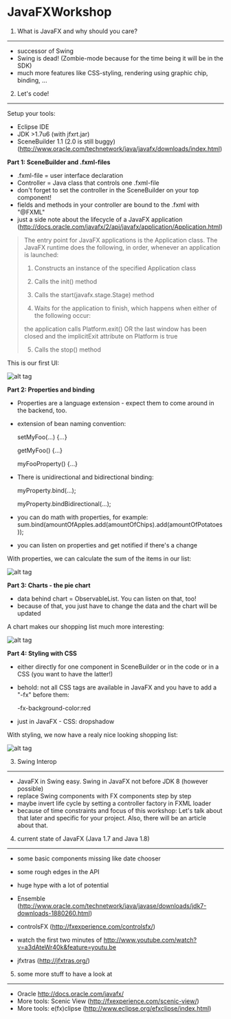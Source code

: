 JavaFXWorkshop
==============

1. What is JavaFX and why should you care?
---------------
- successor of Swing
- Swing is dead! (Zombie-mode because for the time being it will be in the SDK)
- much more features like CSS-styling, rendering using graphic chip, binding, ...

2. Let's code!
--------------

Setup your tools:
- Eclipse IDE
- JDK >1.7u6 (with jfxrt.jar)
- SceneBuilder 1.1 (2.0 is still buggy) (http://www.oracle.com/technetwork/java/javafx/downloads/index.html)

**Part 1: SceneBuilder and .fxml-files**
- .fxml-file = user interface declaration
- Controller = Java class that controls one .fxml-file
- don't forget to set the controller in the SceneBuilder on your top component!
- fields and methods in your controller are bound to the .fxml with "@FXML"
- just a side note about the lifecycle of a JavaFX application (http://docs.oracle.com/javafx/2/api/javafx/application/Application.html)

>The entry point for JavaFX applications is the Application class. The JavaFX runtime does the following, in order, whenever an application is launched:
>
>    1. Constructs an instance of the specified Application class
>
>    2. Calls the init() method
>
>    3. Calls the start(javafx.stage.Stage) method
>
>    4. Waits for the application to finish, which happens when either of the following occur:
>
>    the application calls Platform.exit() OR the last window has been closed and the implicitExit attribute on Platform is true
>
>    5. Calls the stop() method

This is our first UI:

![alt tag](1.png)

**Part 2: Properties and binding**
- Properties are a language extension - expect them to come around in the backend, too.
- extension of bean naming convention: 

    setMyFoo(...) {...}
    
    getMyFoo() {...}
    
    myFooProperty() {...}
    
- There is unidirectional and bidirectional binding: 

    myProperty.bind(...);
    
    myProperty.bindBidirectional(...);
    
- you can do math with properties, for example: sum.bind(amountOfApples.add(amountOfChips).add(amountOfPotatoes));
- you can listen on properties and get notified if there's a change

With properties, we can calculate the sum of the items in our list:

![alt tag](2.png)

**Part 3: Charts - the pie chart**
- data behind chart = ObservableList. You can listen on that, too!
- because of that, you just have to change the data and the chart will be updated

A chart makes our shopping list much more interesting:

![alt tag](3.png)

**Part 4: Styling with CSS**
- either directly for one component in SceneBuilder or in the code or in a CSS (you want to have the latter!)
- behold: not all CSS tags are available in JavaFX and you have to add a "-fx" before them: 

    -fx-background-color:red
    
- just in JavaFX - CSS: dropshadow

With styling, we now have a realy nice looking shopping list:

![alt tag](4.png)

3. Swing Interop
----------------
- JavaFX in Swing easy. Swing in JavaFX not before JDK 8 (however possible)
- replace Swing components with FX components step by step
- maybe invert life cycle by setting a controller factory in FXML loader
- because of time constraints and focus of this workshop: Let's talk about that later and specific for your project. Also, there will be an article about that.

4. current state of JavaFX (Java 1.7 and Java 1.8)
-------------------------------------
- some basic components missing like date chooser
- some rough edges in the API
- huge hype with a lot of potential

- Ensemble (http://www.oracle.com/technetwork/java/javase/downloads/jdk7-downloads-1880260.html)
- controlsFX (http://fxexperience.com/controlsfx/)
- watch the first two minutes of http://www.youtube.com/watch?v=a3dAteWr40k&feature=youtu.be
- jfxtras (http://jfxtras.org/)

5. some more stuff to have a look at
-------------------------------------
- Oracle http://docs.oracle.com/javafx/
- More tools: Scenic View  (http://fxexperience.com/scenic-view/)
- More tools: e(fx)clipse (http://www.eclipse.org/efxclipse/index.html)